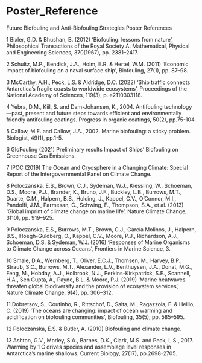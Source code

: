 # Poster_Reference
Future Biofouling and Anti-Biofouling Strategies Poster References

1	Bixler, G.D. & Bhushan, B. (2012) ‘Biofouling: lessons from nature’, Philosophical Transactions of the Royal Society A: Mathematical, Physical and Engineering Sciences, 370(1967), pp. 2381–2417.


2	Schultz, M.P., Bendick, J.A., Holm, E.R. & Hertel, W.M. (2011) ‘Economic impact of biofouling on a naval surface ship’, Biofouling, 27(1), pp. 87–98.


3	McCarthy, A.H., Peck, L.S. & Aldridge, D.C. (2022) ‘Ship traffic connects Antarctica’s fragile coasts to worldwide ecosystems’, Proceedings of the National Academy of Sciences, 119(3), p. e2110303118.


4	Yebra, D.M., Kiil, S. and Dam-Johansen, K., 2004. Antifouling technology—past, present and future steps towards efficient and environmentally friendly antifouling coatings. Progress in organic coatings, 50(2), pp.75-104.


5	Callow, M.E. and Callow, J.A., 2002. Marine biofouling: a sticky problem. Biologist, 49(1), pp.1-5.


6	GloFouling (2021) Preliminary results Impact of Ships’ Biofouling on Greenhouse Gas Emissions.


7	IPCC (2019) The Ocean and Cryosphere in a Changing Climate: Special Report of the Intergovernmental Panel on Climate Change.


8	Poloczanska, E.S., Brown, C.J., Sydeman, W.J., Kiessling, W., Schoeman, D.S., Moore, P.J., Brander, K., Bruno, J.F., Buckley, L.B., Burrows, M.T., Duarte, C.M., Halpern, B.S., Holding, J., Kappel, C.V., O’Connor, M.I., Pandolfi, J.M., Parmesan, C., Schwing, F., Thompson, S.A., et al. (2013) ‘Global imprint of climate change on marine life’, Nature Climate Change, 3(10), pp. 919–925.


9	Poloczanska, E.S., Burrows, M.T., Brown, C.J., García Molinos, J., Halpern, B.S., Hoegh-Guldberg, O., Kappel, C.V., Moore, P.J., Richardson, A.J., Schoeman, D.S. & Sydeman, W.J. (2016) ‘Responses of Marine Organisms to Climate Change across Oceans’, Frontiers in Marine Science, 3.


10	Smale, D.A., Wernberg, T., Oliver, E.C.J., Thomsen, M., Harvey, B.P., Straub, S.C., Burrows, M.T., Alexander, L.V., Benthuysen, J.A., Donat, M.G., Feng, M., Hobday, A.J., Holbrook, N.J., Perkins-Kirkpatrick, S.E., Scannell, H.A., Sen Gupta, A., Payne, B.L. & Moore, P.J. (2019) ‘Marine heatwaves threaten global biodiversity and the provision of ecosystem services’, Nature Climate Change, 9(4), pp. 306–312.


11	Dobretsov, S., Coutinho, R., Rittschof, D., Salta, M., Ragazzola, F. & Hellio, C. (2019) ‘The oceans are changing: impact of ocean warming and acidification on biofouling communities’, Biofouling, 35(5), pp. 585–595.


12	Poloczanska, E.S. & Butler, A. (2010) Biofouling and climate change.


13	Ashton, G.V., Morley, S.A., Barnes, D.K., Clark, M.S. and Peck, L.S., 2017. Warming by 1 C drives species and assemblage level responses in Antarctica’s marine shallows. Current Biology, 27(17), pp.2698-2705.
